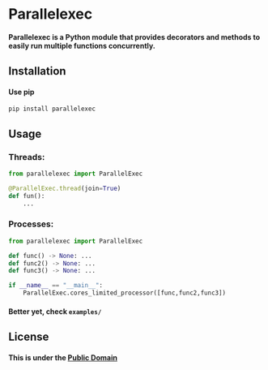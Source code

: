 # Parallelexec 

#### Parallelexec is a Python module that provides decorators and methods to easily run multiple functions concurrently.

## Installation
#### Use pip
````commandline
pip install parallelexec
````
## Usage 
### Threads:
````python
from parallelexec import ParallelExec

@ParallelExec.thread(join=True)
def fun():
    ...
````
### Processes:
````python
from parallelexec import ParallelExec

def func() -> None: ...
def func2() -> None: ...
def func3() -> None: ...

if __name__ == "__main__":
    ParallelExec.cores_limited_processor([func,func2,func3])
````
#### Better yet, check `examples/`
## License 
#### This is under the [Public Domain](/UNLICENSE)